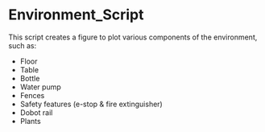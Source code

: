 # Environment_Script
This script creates a figure to plot various components of the environment, such as:
* Floor
* Table
* Bottle
* Water pump
* Fences
* Safety features (e-stop & fire extinguisher)
* Dobot rail
* Plants